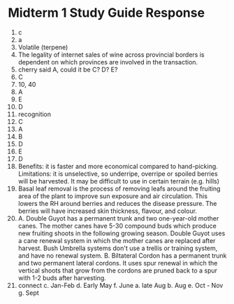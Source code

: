 # Midterm 1 Study Guide Response
1. c
2. a
3. Volatile (terpene)
4. The legality of internet sales of wine across provincial borders is dependent on which provinces are involved in the transaction.
5. cherry said A, could it be C? D? E?
6. C
7. 10, 40
8. A
9. E
10. D
11. recognition
12. C
13. A
14. B
15. D
16. E
17. D
18. Benefits: it is faster and more economical compared to hand-picking. Limitations: it is unselective, so underripe, overripe or spoiled berries will be harvested. It may be difficult to use in certain terrain (e.g. hills)
19. Basal leaf removal is the process of removing leafs around the fruiting area of the plant to improve sun exposure and air circulation. This lowers the RH around berries and reduces the disease pressure. The berries will have increased skin thickness, flavour, and colour.
20. 
	A. Double Guyot has a permanent trunk and two one-year-old mother canes. The mother canes have 5-30 compound buds which produce new fruiting shoots in the following growing season. Double Guyot uses a cane renewal system in which the mother canes are replaced after harvest. Bush Umbrella systems don't use a trellis or training system, and have no renewal system. 
	B. Biltateral Cordon has a permanent trunk and two permanent lateral cordons. It uses spur renewal in which the vertical shoots that grow from the cordons are pruned back to a spur with 1-2 buds after harvesting. 
21. connect
	c. Jan-Feb 
	d. Early May
	f. June
	a. late Aug 
	b. Aug
	e. Oct - Nov 
	g. Sept
	